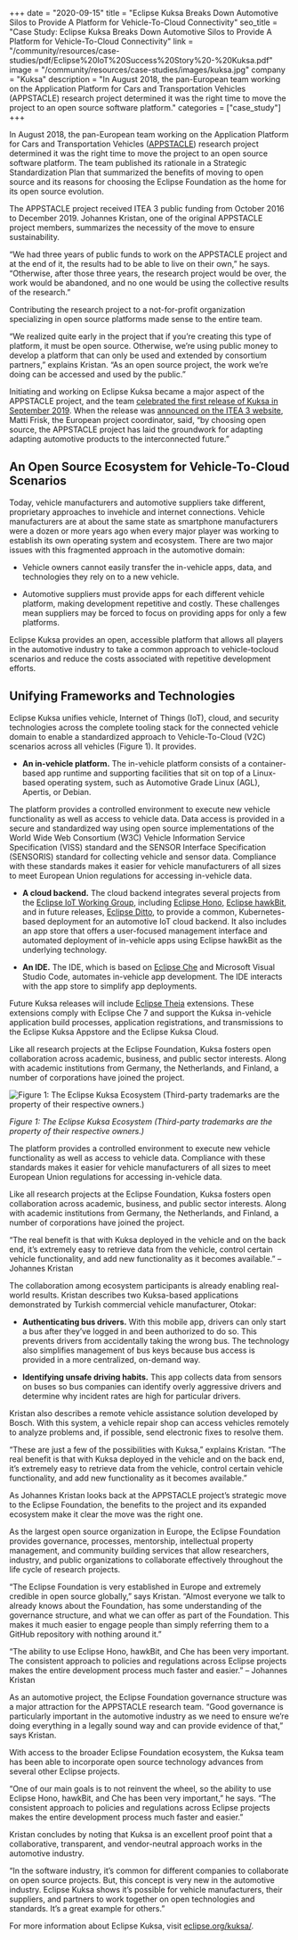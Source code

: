 +++
date = "2020-09-15"
title = "Eclipse Kuksa Breaks Down Automotive Silos to Provide A Platform for Vehicle-To-Cloud Connectivity"
seo_title = "Case Study: Eclipse Kuksa Breaks Down Automotive Silos to Provide A Platform for Vehicle-To-Cloud Connectivity"
link = "/community/resources/case-studies/pdf/Eclipse%20IoT%20Success%20Story%20-%20Kuksa.pdf"
image = "/community/resources/case-studies/images/kuksa.jpg"
company = "Kuksa"
description = "In August 2018, the pan-European team working on the Application Platform for Cars and Transportation Vehicles (APPSTACLE) research project determined it was the right time to move the project to an open source software platform."
categories = ["case_study"]
+++

In August 2018, the pan-European team working on the Application Platform for Cars and Transportation Vehicles ([APPSTACLE](https://itea3.org/project/appstacle.html)) research project determined it was the right time to move the project to an open source software platform. The team published its rationale in a Strategic Standardization Plan that summarized the benefits of moving to open source and its reasons for choosing the Eclipse Foundation as the home for its open source evolution. 

The APPSTACLE project received ITEA 3 public funding from October 2016 to December 2019. Johannes Kristan, one of the original APPSTACLE project members, summarizes the necessity of the move to ensure sustainability. 

“We had three years of public funds to work on the APPSTACLE project and at the end of it, the results had to be able to live on their own,” he says. “Otherwise, after those three years, the research project would be over, the work would be abandoned, and no one would be using the collective results of the research.” 

Contributing the research project to a not-for-profit organization specializing in open source platforms made sense to the entire team. 

“We realized quite early in the project that if you’re creating this type of platform, it must be open source. Otherwise, we’re using public money to develop a platform that can only be used and extended by consortium partners,” explains Kristan. “As an open source project, the work we’re doing can be accessed and used by the public.” 

Initiating and working on Eclipse Kuksa became a major aspect of the APPSTACLE project, and the team [celebrated the first release of Kuksa in September 2019](https://www.eclipse.org/community/eclipse_newsletter/2020/january/1.php). When the release was [announced on the ITEA 3 website](https://itea3.org/news/itea-appstacle-project-announces-eclipse-kuksa-platform-for-car-to-car-to-cloud.html), Matti Frisk, the European project coordinator, said, “by choosing open source, the APPSTACLE project has laid the groundwork for adapting adapting automotive products to the interconnected future.”

## An Open Source Ecosystem for Vehicle-To-Cloud Scenarios

Today, vehicle manufacturers and automotive suppliers take different, proprietary approaches to invehicle and internet connections. Vehicle manufacturers are at about the same state as smartphone manufacturers were a dozen or more years ago when every major player was working to establish its own operating system and ecosystem. There are two major issues with this fragmented approach in the automotive domain: 

* Vehicle owners cannot easily transfer the in-vehicle apps, data, and technologies they rely on to a new vehicle. 

* Automotive suppliers must provide apps for each different vehicle platform, making development repetitive and costly. These challenges mean suppliers may be forced to focus on providing apps for only a few platforms. 

Eclipse Kuksa provides an open, accessible platform that allows all players in the automotive industry to take a common approach to vehicle-tocloud scenarios and reduce the costs associated with repetitive development efforts.

## Unifying Frameworks and Technologies

Eclipse Kuksa unifies vehicle, Internet of Things (IoT), cloud, and security technologies across the complete tooling stack for the connected vehicle domain to enable a standardized approach to Vehicle-To-Cloud (V2C) scenarios across all vehicles (Figure 1). It provides. 

* **An in-vehicle platform.** The in-vehicle platform consists of a container-based app runtime and supporting facilities that sit on top of a Linux-based operating system, such as Automotive Grade Linux (AGL), Apertis, or Debian. 

The platform provides a controlled environment to execute new vehicle functionality as well as access to vehicle data. Data access is provided in a secure and standardized way using open source implementations of the World Wide Web Consortium (W3C) Vehicle Information Service Specification (VISS) standard and the SENSOR Interface Specification (SENSORIS) standard for collecting vehicle and sensor data. Compliance with these standards makes it easier for vehicle manufacturers of all sizes to meet European Union regulations for accessing in-vehicle data. 

* **A cloud backend.** The cloud backend integrates several projects from the [Eclipse IoT Working Group](https://iot.eclipse.org/), including [Eclipse Hono](https://www.eclipse.org/hono/), [Eclipse hawkBit](https://www.eclipse.org/hawkbit/), and in future releases, [Eclipse Ditto](https://www.eclipse.org/ditto/), to provide a common, Kubernetes-based deployment for an automotive IoT cloud backend. It also includes an app store that offers a user-focused management interface and automated deployment of in-vehicle apps using Eclipse hawkBit as the underlying technology. 

* **An IDE.** The IDE, which is based on [Eclipse Che](https://www.eclipse.org/che/) and Microsoft Visual Studio Code, automates in-vehicle app development. The IDE interacts with the app store to simplify app deployments. 

Future Kuksa releases will include [Eclipse Theia](https://theia-ide.org/) extensions. These extensions comply with Eclipse Che 7 and support the Kuksa in-vehicle application build processes, application registrations, and transmissions to the Eclipse Kuksa Appstore and the Eclipse Kuksa Cloud.

Like all research projects at the Eclipse Foundation, Kuksa fosters open collaboration across academic, business, and public sector interests. Along with academic institutions from Germany, the Netherlands, and Finland, a number of corporations have joined the project.

![Figure 1: The Eclipse Kuksa Ecosystem (Third-party trademarks are the property of their respective owners.)](/community/resources/case-studies/images/kuksa-figure-1.png)

*Figure 1: The Eclipse Kuksa Ecosystem (Third-party trademarks are the property of their respective owners.)*

The platform provides a controlled environment to execute new vehicle functionality as well as access to vehicle data. Compliance with these standards makes it easier for vehicle manufacturers of all sizes to meet European Union regulations for accessing in-vehicle data.

Like all research projects at the Eclipse Foundation, Kuksa fosters open collaboration across academic, business, and public sector interests. Along with academic institutions from Germany, the Netherlands, and Finland, a number of corporations have joined the project.

“The real benefit is that with Kuksa deployed in the vehicle and on the back end, it’s extremely easy to retrieve data from the vehicle, control certain vehicle functionality, and add new functionality as it becomes available.” – Johannes Kristan

The collaboration among ecosystem participants is already enabling real-world results. Kristan describes two Kuksa-based applications demonstrated by Turkish commercial vehicle manufacturer, Otokar: 

* **Authenticating bus drivers.** With this mobile app, drivers can only start a bus after they’ve logged in and been authorized to do so. This prevents drivers from accidentally taking the wrong bus. The technology also simplifies management of bus keys because bus access is provided in a more centralized, on-demand way.

* **Identifying unsafe driving habits.** This app collects data from sensors on buses so bus companies can identify overly aggressive drivers and determine why incident rates are high for particular drivers.

Kristan also describes a remote vehicle assistance solution developed by Bosch. With this system, a vehicle repair shop can access vehicles remotely to analyze problems and, if possible, send electronic fixes to resolve them. 

“These are just a few of the possibilities with Kuksa,” explains Kristan. “The real benefit is that with Kuksa deployed in the vehicle and on the back end, it’s extremely easy to retrieve data from the vehicle, control certain vehicle functionality, and add new functionality as it becomes available.”

As Johannes Kristan looks back at the APPSTACLE project’s strategic move to the Eclipse Foundation, the benefits to the project and its expanded ecosystem make it clear the move was the right one. 

As the largest open source organization in Europe, the Eclipse Foundation provides governance, processes, mentorship, intellectual property management, and community building services that allow researchers, industry, and public organizations to collaborate effectively throughout the life cycle of research projects. 

“The Eclipse Foundation is very established in Europe and extremely credible in open source globally,” says Kristan. “Almost everyone we talk to already knows about the Foundation, has some understanding of the governance structure, and what we can offer as part of the Foundation. This makes it much easier to engage people than simply referring them to a GitHub repository with nothing around it.”

“The ability to use Eclipse Hono, hawkBit, and Che has been very important. The consistent approach to policies and regulations across Eclipse projects makes the entire development process much faster and easier.” – Johannes Kristan

As an automotive project, the Eclipse Foundation governance structure was a major attraction for the APPSTACLE research team. “Good governance is particularly important in the automotive industry as we need to ensure we’re doing everything in a legally sound way and can provide evidence of that,” says Kristan.

With access to the broader Eclipse Foundation ecosystem, the Kuksa team has been able to incorporate open source technology advances from several other Eclipse projects. 

“One of our main goals is to not reinvent the wheel, so the ability to use Eclipse Hono, hawkBit, and Che has been very important,” he says. “The consistent approach to policies and regulations across Eclipse projects makes the entire development process much faster and easier.”

Kristan concludes by noting that Kuksa is an excellent proof point that a collaborative, transparent, and vendor-neutral approach works in the automotive industry. 

“In the software industry, it’s common for different companies to collaborate on open source projects. But, this concept is very new in the automotive industry. Eclipse Kuksa shows it’s possible for vehicle manufacturers, their suppliers, and partners to work together on open technologies and standards. It’s a great example for others.” 

For more information about Eclipse Kuksa, visit [eclipse.org/kuksa/](https://www.eclipse.org/kuksa/).